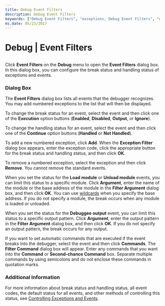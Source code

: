 ```yaml
---
title: Debug Event Filters
description: Debug Event Filters
keywords: ["Debug Event Filters", "exceptions, Debug Event Filters", "events, Debug Event Filters"]
ms.date: 05/23/2017
---
```


# Debug | Event Filters


## <span id="ddk_debug_event_filters_dbg"></span><span id="DDK_DEBUG_EVENT_FILTERS_DBG"></span>


Click **Event Filters** on the **Debug** menu to open the **Event Filters** dialog box. In this dialog box, you can configure the break status and handling status of exceptions and events.

### <span id="dialog_box"></span><span id="DIALOG_BOX"></span>Dialog Box

The **Event Filters** dialog box lists all events that the debugger recognizes. You may add numbered exceptions to the list that will then be displayed.

To change the break status for an event, select the event and then click one of the **Execution** option buttons (**Enabled**, **Disabled**, **Output**, or **Ignore**).

To change the handling status for an event, select the event and then click one of the **Continue** option buttons (**Handled** or **Not Handled**).

To add a new numbered exception, click **Add**. When the **Exception Filter** dialog box appears, enter the exception code, click the appropriate button for the break status and handling status, and then click **OK**.

To remove a numbered exception, select the exception and then click **Remove**. You cannot remove the standard events.

When you set the status for the **Load module** or **Unload module** events, you can limit this status to a specific module. Click **Argument**, enter the name of the module or the base address of the module in the **Filter Argument** dialog box, and then click **OK**. You can use [wildcards](string-wildcard-syntax.md) when you specify the base address. If you do not specify a module, the break occurs when any module is loaded or unloaded.

When you set the status for the **Debuggee output** event, you can limit this status to a specific output pattern. Click **Argument**, enter the output pattern in the **Filter Argument** dialog box, and then click **OK**. If you do not specify an output pattern, the break occurs for any output.

If you want to set automatic commands that are executed if the event breaks into the debugger, select the event and then click **Commands**. The **Filter Command** dialog box will appear. Enter any commands that you want into the **Command** or **Second-chance Command** box. Separate multiple commands by using semicolons and do not enclose these commands in quotation marks.

### <span id="additional_information"></span><span id="ADDITIONAL_INFORMATION"></span>Additional Information

For more information about break status and handling status, all event codes, the default status for all events, and other methods of controlling this status, see [Controlling Exceptions and Events](controlling-exceptions-and-events.md).

 

 





